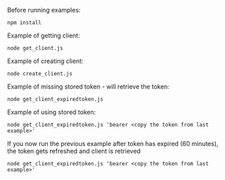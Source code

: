 
Before running examples:

    npm install

Example of getting client:

    node get_client.js

Example of creating client:

    node create_client.js


Example of missing stored token - will retrieve the token:

    node get_client_expiredtoken.js

Example of using stored token:

    node get_client_expiredtoken.js 'bearer <copy the token from last example>'

If you now run the previous example after token has expired (60 minutes), the token gets refreshed and client is retrieved

    node get_client_expiredtoken.js 'bearer <copy the token from last example>'
